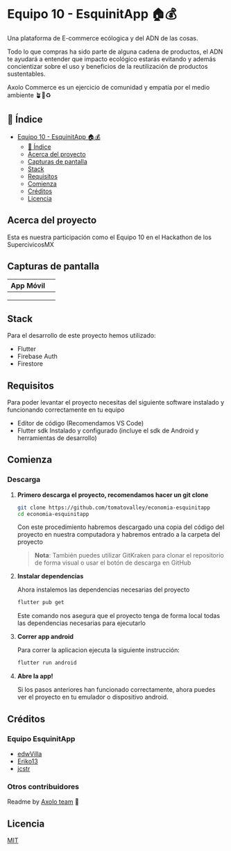 # Equipo 10 - EsquinitApp 🏠💰

Una plataforma de E-commerce ecólogica y del ADN de las cosas.

Todo lo que compras ha sido parte de alguna cadena de productos, el ADN te ayudará a entender que impacto ecológico estarás evitando y además concientizar sobre el uso y beneficios de la reutilización de productos sustentables.

Axolo Commerce es un ejercicio de comunidad y empatía por el medio ambiente 🪴🌿♻

## 📖 Índice

- [Equipo 10 - EsquinitApp 🏠💰](#equipo-10)
  - [📖 Índice](#-índice)
  - [Acerca del proyecto](#acerca-del-proyecto)
  - [Capturas de pantalla](#capturas-de-pantalla)
  - [Stack](#stack)
  - [Requisitos](#requisitos)
  - [Comienza](#comienza)
  - [Créditos](#créditos)
  - [Licencia](#licencia)

## Acerca del proyecto

Esta es nuestra participación como el Equipo 10 en el Hackathon de los SupercivicosMX

## Capturas de pantalla

|       App Móvil        |                        |
| :--------------------: | :--------------------: |
| ![]() | ![]() |
| ![]() | ![]() |
| ![]() |                        |

## Stack

Para el desarrollo de este proyecto hemos utilizado:

- Flutter
- Firebase Auth
- Firestore

## Requisitos

Para poder levantar el proyecto necesitas del siguiente software instalado y funcionando correctamente en tu equipo

- Editor de código (Recomendamos VS Code)
- Flutter sdk Instalado y configurado (incluye el sdk de Android y herramientas de desarrollo)

## Comienza

### Descarga

1. **Primero descarga el proyecto, recomendamos hacer un git clone**

   ```bash
   git clone https://github.com/tomatovalley/economia-esquinitapp
   cd economia-esquinitapp
   ```

    Con este procedimiento habremos descargado una copia del código del proyecto en nuestra computadora y habremos entrado a la carpeta del proyecto

    > **Nota**: También puedes utilizar GitKraken para clonar el repositorio de forma visual o usar el botón de descarga en GitHub

2. **Instalar dependencias**

    Ahora instalemos las dependencias necesarias del proyecto

   ```bash
   flutter pub get
   ```

    Este comando nos asegura que el proyecto tenga de forma local todas las dependencias necesarias para ejecutarlo

3. **Correr app android**

    Para correr la aplicacion ejecuta la siguiente instrucción:

    ```bash
    flutter run android
    ```

4. **Abre la app!**

    Si los pasos anteriores han funcionado correctamente, ahora puedes ver el proyecto en tu emulador o dispositivo android.

## Créditos

### Equipo EsquinitApp

- [edwVilla](http://github.com/edwvilla)
- [Eriko13](https://github.com/eriko13)
- [jcstr](https://github.com/jcstr)



### Otros contribuidores

Readme by [Axolo team](https://github.com/tomatovalley/ecologia-team3-axolo-commerce) 💙

## Licencia

[MIT](LICENSE)

